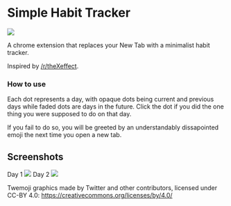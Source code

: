 # Simple Habit Tracker
[![](https://developer.chrome.com/webstore/images/ChromeWebStore_BadgeWBorder_v2_206x58.png)](https://chrome.google.com/webstore/detail/simple-habit-tracker/cndpjnlmeibpkoadaacmbdhmackmbfgj?hl=en&authuser=3)

A chrome extension that replaces your New Tab with a minimalist habit tracker.

Inspired by [/r/theXeffect](https://www.reddit.com/r/theXeffect/).

### How to use

Each dot represents a day, with opaque dots being current and previous days while faded dots are days in the future. Click the dot if you did the one thing you were supposed to do on that day.

If you fail to do so, you will be greeted by an understandably dissapointed emoji the next time you open a new tab.

## Screenshots

Day 1
![](https://i.imgur.com/Doh5u3C.png)
Day 2
![](https://i.imgur.com/lkXLnR1.png)


Twemoji graphics made by Twitter and other contributors, licensed under CC-BY 4.0: https://creativecommons.org/licenses/by/4.0/